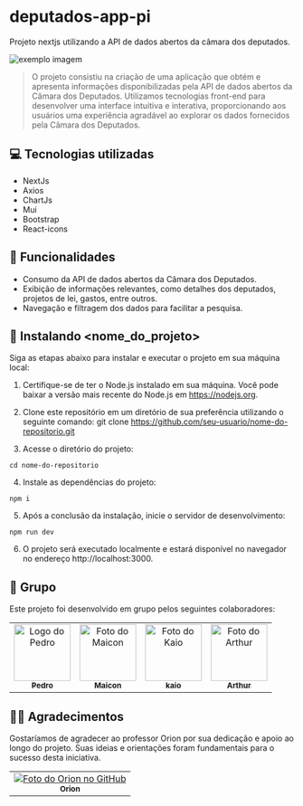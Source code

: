 # deputados-app-pi
Projeto nextjs utilizando a API de dados abertos da câmara dos deputados. 

<img src="https://cdn.discordapp.com/attachments/780615034816036897/1126601063621992559/deputados-pi-7aqi.vercel.app__1.png" alt="exemplo imagem">

> O projeto consistiu na criação de uma aplicação que obtém e apresenta informações disponibilizadas pela API de dados abertos da Câmara dos Deputados. Utilizamos tecnologias front-end para desenvolver uma interface intuitiva e interativa, proporcionando aos usuários uma experiência agradável ao explorar os dados fornecidos pela Câmara dos Deputados.


## 💻 Tecnologias utilizadas

* NextJs
* Axios
* ChartJs
* Mui
* Bootstrap
* React-icons


## 🔧 Funcionalidades

- Consumo da API de dados abertos da Câmara dos Deputados.
- Exibição de informações relevantes, como detalhes dos deputados, projetos de lei, gastos, entre outros.
- Navegação e filtragem dos dados para facilitar a pesquisa.


## 🚀 Instalando <nome_do_projeto>

Siga as etapas abaixo para instalar e executar o projeto em sua máquina local:

1. Certifique-se de ter o Node.js instalado em sua máquina. Você pode baixar a versão mais recente do Node.js em https://nodejs.org.

2. Clone este repositório em um diretório de sua preferência utilizando o seguinte comando: git clone https://github.com/seu-usuario/nome-do-repositorio.git
  
3. Acesse o diretório do projeto:
```
cd nome-do-repositorio
```
4. Instale as dependências do projeto:
```
npm i
```
5. Após a conclusão da instalação, inicie o servidor de desenvolvimento:
```
npm run dev
```  
6. O projeto será executado localmente e estará disponível no navegador no endereço http://localhost:3000.

## 🤝 Grupo 

Este projeto foi desenvolvido em grupo pelos seguintes colaboradores:

<table>
  <tr>
    <td align="center">
      <a href="https://github.com/oqapzin">
        <img src="https://avatars.githubusercontent.com/u/60037529?v=4" width="100px;" alt="Logo do Pedro"/><br>
        <sub>
          <b>Pedro</b>
        </sub>
      </a>
    </td>
    <td align="center">
      <a href="https://github.com/Yproshot">
        <img src="https://avatars.githubusercontent.com/u/107229098?v=4" width="100px;" alt="Foto do Maicon"/><br>
        <sub>
          <b>Maicon</b>
        </sub>
      </a>
    </td>
    <td align="center">
      <a href="https://github.com/kaiosilva17">
        <img src="https://avatars.githubusercontent.com/u/129460757" width="100px;" alt="Foto do Kaio"/><br>
        <sub>
          <b>kaio</b>
        </sub>
      </a>
    </td>
    <td align="center">
      <a href="https://github.com/Arthur2477">
        <img src="https://avatars.githubusercontent.com/u/106024084?v=4" width="100px;" alt="Foto do Arthur"/><br>
        <sub>
          <b>Arthur</b>
        </sub>
      </a>
    </td>
  </tr>
</table>

## 🧑‍🏫 Agradecimentos

Gostaríamos de agradecer ao professor Orion por sua dedicação e apoio ao longo do projeto. Suas ideias e orientações foram fundamentais para o sucesso desta iniciativa.

<table>
  <tr>
    <td align="center">
      <a href="[https://github.com/oqapzin](https://github.com/orionteles)">
        <img src="https://avatars.githubusercontent.com/u/217235?v=4" alt="Foto do Orion no GitHub"/><br>
        <sub>
          <b>Orion</b>
        </sub>
      </a>
    </td>
  </tr>
</table>
